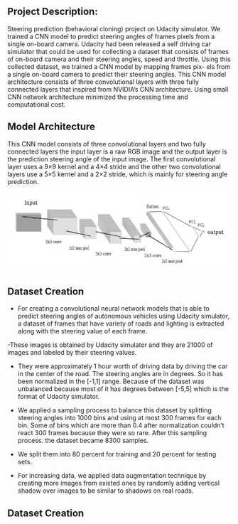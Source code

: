 ## Project Description:
Steering prediction (behavioral cloning) project on Udacity simulator. We trained a CNN model to predict steering angles of frames pixels from a single on-board camera. Udacity had been released a self driving car simulator that could be used for collecting a dataset that consists of frames of on-board camera and their steering angles, speed and throttle. Using this collected dataset, we trained a CNN model by mapping frames pix- els from a single on-board camera to predict their steering angles. This CNN model architecture consists of three convolutional layers with three fully connected layers that inspired from NVIDIA’s CNN architecture. Using small CNN network architecture minimized the processing time and computational cost.






## Model Architecture
This CNN model consists of three convolutional layers and two fully connected layers the input layer is a raw RGB image and the output layer is the prediction steering angle of the input image. The first convolutional layer uses a 9×9 kernel and a 4×4 stride and the other two convolutional layers use a 5×5 kernel and a 2×2 stride, which is mainly for steering angle prediction.
<p align="center">
 <img  src="https://github.com/anasbadawy/Steering-Prediction-CNN/blob/master/model%20diagram/last.jpeg">
</p>


##  Dataset Creation

- For creating a convolutional neural network models that is able to predict steering angles of autonomous vehicles using Udacity simulator, a dataset of frames that have variety of roads and lighting is extracted along with the steering value of each frame. 

-These images is obtained by Udacity simulator and they are 21000 of images and labeled by their steering values. 

- They were approximately 1 hour worth of driving data by driving the car in the center of the road. The steering angles are in degrees. So it has been normalized in the [-1,1] range. Because of the dataset was unbalanced because most of it has degrees between [-5,5] which is the format of Udacity simulator. 

- We applied a sampling process to balance this dataset by splitting steering angles into 1000 bins and using at most 300 frames for each bin. Some of bins which are more than 0.4 after normalization couldn’t react 300 frames because they were so rare. After this sampling process. the dataset became 8300 samples. 

- We split them into 80 percent for training and 20 percent for testing sets.

- For increasing data, we applied data augmentation technique by creating more images from existed ones by randomly adding vertical shadow over images to be similar to shadows on real roads.


##  Dataset Creation
